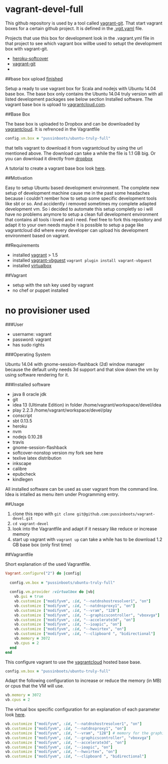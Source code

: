 vagrant-devel-full
=============

This github repository is used by a tool called [vagrant-git](https://github.com/pussinboots/vagrant-git). That start vagrant boxes for a certain github project. It is defined in the [.vgit.yaml](https://github.com/pussinboots/vagrant-devel-full/blob/master/.vgit.yml) file.

Projects that use this box for development look in the .vagrant.yml file in that project to see which vagrant
box willbe used to setupt the development box with vagrant-git.
* [heroku-softcover](https://github.com/pussinboots/heroku-softcover/)
* [vagrant-git](https://github.com/pussinboots/vagrant-git)
* 
##base box upload [finished](https://vagrantcloud.com/pussinboots/ubuntu-truly-full)

Setup a ready to use vagrant box for Scala and nodejs with Ubuntu 14.04 base box. The base box only contains the 
Ubuntu 14.04 truly version with all listed development packages see below section Installed software. The vagrant base box is upload to [vagrantcloud.com](https://vagrantcloud.com/).

##Base Box

The base box is uploaded to Dropbox and can be downloaded by [vagrantcloud](https://vagrantcloud.com/pussinboots/ubuntu-truly-full). It is refrenced in the Vagrantfile
```ruby
config.vm.box = "pussinboots/ubuntu-truly-full"
```
that tells vagrant to download it from vagrantcloud by using the url mentioned above. The download can take a while the file is 1.1 GB big. Or you can download it directly from [dropbox](https://dl.dropboxusercontent.com/u/35824962/vagrant/vagrant-packer/ubuntu-truly-full.box)

A tutorial to create a vagrant base box look [here](https://docs.vagrantup.com/v2/boxes/base.html).

##Motivation

Easy to setup Ubuntu based development environment. The complete new setup of development machine cause me in the past some headaches
because i couldn't rember how to setup some specific development tools like sbt or so. And accidently i removed sometimes my complete adapted development vm. So i decided to automate this setup completly so i will have no problems anymore to setup a clean full development environment that contains all tools i loved and i need. Feel free to fork this repository and adapt it to your own needs maybe it is possible to setup a page like vagrantcloud did where every developer can upload his development environment based on vagrant.

##Requirements

* installed [vagrant](http://www.vagrantup.com/downloads.html) > 1.5
* installed [vagrant-vbguest](https://github.com/dotless-de/vagrant-vbguest) ```vagrant plugin install vagrant-vbguest```
* installed [virtualbox](https://www.virtualbox.org/wiki/Downloads)

##Vagrant

* setup with the ssh key used by vagrant 
* no chef or puppet installed
# no provisioner used

###User

* username: vagrant
* password: vagrant
* has sudo rights

###Operating System

Ubuntu 14.04 with gnome-session-flashback (2d) window manager because the default unity needs 3d support and that slow down the vm by using software rendering for it.

###Installed software

* java 8 oracle jdk
* git 
* idea 13 (Ultimate Edition) in folder /home/vagrant/workspace/devel/idea
* play 2.2.3 /home/vagrant/workspace/devel/play
* conscript
* sbt 0.13.5
* heroku
* nvm
* nodejs 0.10.28
* travis
* gnome-session-flashback
* softcover-nonstop version my fork see here []()
* texlive latex distribution 
* inkscape
* calibre
* epubcheck
* kindlegen

All installed software can be used as user vagrant from the command line. Idea is intalled as menu item under Programming entry.

##Usage

1. clone this repo with ```git clone git@github.com:pussinboots/vagrant-devel.git```
2. ```cd vagrant-devel```
3. look into the Vagrantfile and adapt if it nessary like reduce or increase memory
4. start up vagrant with ```vagrant up``` can take a while has to be download 1.2 GB base box (only first time)

##Vagrantfile

Short explanation of the used Vagrantfile.
```ruby
Vagrant.configure("2") do |config|
  
  config.vm.box = "pussinboots/ubuntu-truly-full"
 
  config.vm.provider :virtualbox do |vb|
	vb.gui = true
	vb.customize ["modifyvm", :id, "--natdnshostresolver1", "on"]
	vb.customize ["modifyvm", :id, "--natdnsproxy1", "on"]
	vb.customize ["modifyvm", :id, "--vram", "128"]
	vb.customize ["modifyvm", :id, "--graphicscontroller", "vboxvga"]
	vb.customize ["modifyvm", :id, "--accelerate3d", "on"]
	vb.customize ["modifyvm", :id, "--ioapic", "on"]
	vb.customize ["modifyvm", :id, "--hwvirtex", "on"]
	vb.customize ["modifyvm", :id, "--clipboard ", "bidirectional"]
	vb.memory = 3072
	vb.cpus = 2
  end
end
```

This configure vagrant to use the  [vagrantcloud](https://vagrantcloud.com/pussinboots/ubuntu-truly-full) hosted base base. 
```ruby
config.vm.box = "pussinboots/ubuntu-truly-full"
```

Adapt the following configuration to increase or reduce the memory (in MB) or cpus that the VM will use. 
```ruby
vb.memory = 3072
vb.cpus = 2
```

The virtual box specific configuration for an explanation of each parameter look [here](https://www.virtualbox.org/manual/ch08.html).
```ruby
vb.customize ["modifyvm", :id, "--natdnshostresolver1", "on"]
vb.customize ["modifyvm", :id, "--natdnsproxy1", "on"]
vb.customize ["modifyvm", :id, "--vram", "128"] # memory for the graphic card
vb.customize ["modifyvm", :id, "--graphicscontroller", "vboxvga"] 
vb.customize ["modifyvm", :id, "--accelerate3d", "on"]
vb.customize ["modifyvm", :id, "--ioapic", "on"]
vb.customize ["modifyvm", :id, "--hwvirtex", "on"]
vb.customize ["modifyvm", :id, "--clipboard ", "bidirectional"]
```

